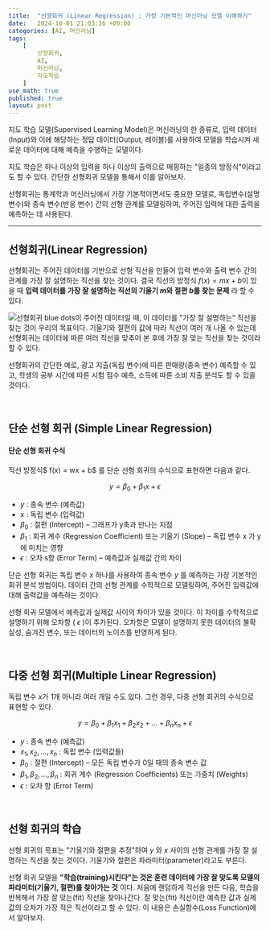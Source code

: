 ```yaml
---
title:  "선형회귀 (Linear Regression) : 가장 기본적인 머신러닝 모델 이해하기"
date:   2024-10-01 21:03:36 +09:00
categories: [AI, 머신러닝]
tags:
    [
        선형회귀,
        AI,
        머신러닝,
        지도학습
    ]
use_math: true 
published: true
layout: post
---
```


지도 학습 모델(Supervised Learning Model)은 머신러닝의 한 종류로, 입력 데이터(Input)와 이에 해당하는 정답 데이터(Output, 레이블)를 사용하여 모델을 학습시켜 새로운 데이터에 대해 예측을 수행하는 모델이다.

지도 학습은 하나 이상의 입력을 하나 이상의 출력으로 매핑하는 "일종의 방정식"이라고도 할 수 있다. 간단한 선형회귀 모델을 통해서 이를 알아보자.

선형회귀는 통계학과 머신러닝에서 가장 기본적이면서도 중요한 모델로, 독립변수(설명 변수)와 종속 변수(반응 변수) 간의 선형 관계를 모델링하여, 주어진 입력에 대한 출력을 예측하는 데 사용된다.

---

선형회귀(Linear Regression)
----
선형회귀는 주어진 데이터를 기반으로 선형 직선을 만들어 입력 변수와 출력 변수 간의 관계를 가장 잘 설명하는 직선을 찾는 것이다. 결국 직선의 방정식 $f(x) = mx + b$이 있을 때 __입력 데이터를 가장 잘 설명하는 직선의 기울기 $m$와 절편 $b$를 찾는 문제__ 라 할 수 있다. 

![선형회귀](https://i.ibb.co/kHMXDzW/IMG-CB2-A9-D258554-1.jpg )
blue dots이 주어진 데이터일 때, 이 데이터를 "가장 잘 설명하는" 직선을 찾는 것이 우리의 목표이다. 기울기와 절편의 값에 따라 직선이 여러 개 나올 수 있는데 선형회귀는 데이터에 따른 여러 직선을 맞추어 본 후에 가장 잘 맞는 직선을 찾는 것이라 할 수 있다.  

선형회귀의 간단한 예로, 광고 지출(독립 변수)에 따른 판매량(종속 변수) 예측할 수 있고, 학생의 공부 시간에 따른 시험 점수 예측, 소득에 따른 소비 지출 분석도 할 수 있을 것이다.

<br>

단순 선형 회귀 (Simple Linear Regression)
----

#### 단순 선형 회귀 수식
직선 방정식$ f(x) = wx + b$ 를 단순 선형 회귀의 수식으로 표현하면 다음과 같다.

$$ y = \beta_0 + \beta_1 x + \epsilon $$

- $y$ : 종속 변수 (예측값)
- $x$ : 독립 변수 (입력값)
- $\beta_0$ : 절편 (Intercept) – 그래프가  y축과 만나는 지점
- $\beta_1$ : 회귀 계수 (Regression Coefficient) 또는 기울기 (Slope) – 독립 변수  x 가  y 에 미치는 영향
- $\epsilon$ : 오차 s항 (Error Term) – 예측값과 실제값 간의 차이

단순 선형 회귀는 독립 변수 $x$ 하나를 사용하여 종속 변수 $y$ 를 예측하는 가장 기본적인 회귀 분석 방법이다. 데이터 간의 선형 관계를 수학적으로 모델링하여, 주어진 입력값에 대해 출력값을 예측하는 것이다.

선형 회귀 모델에서 예측값과 실제값 사이의 차이가 있을 것이다. 이 차이를 수학적으로 설명하기 위해 오차항 ( $\epsilon$ )이 추가된다. 오차항은 모델이 설명하지 못한 데이터의 불확실성, 숨겨진 변수, 또는 데이터의 노이즈를 반영하게 된다.

<br>

다중 선형 회귀(Multiple Linear Regression)
----
독립 변수 $x$가 1개 아니라 여러 개일 수도 있다. 그런 경우, 다중 선형 회귀의 수식으로 표현할 수 있다.

$$ y = \beta_0 + \beta_1 x_1 + \beta_2 x_2 + \ldots + \beta_n x_n + \epsilon $$

- $y$ : 종속 변수 (예측값)
- $x_1, x_2, \ldots, x_n$ : 독립 변수 (입력값들)
- $\beta_0$ : 절편 (Intercept) – 모든 독립 변수가 0일 때의 종속 변수 값
- $\beta_1, \beta_2, \ldots, \beta_n$ : 회귀 계수 (Regression Coefficients) 또는 가중치 (Weights)
- $\epsilon$ : 오차 항 (Error Term)

<br>

선형 회귀의 학습
----
선형 회귀의 목표는 "기울기와 절편을 추정"하여 $y$ 와  $x$  사이의 선형 관계를 가장 잘 설명하는 직선을 찾는 것이다. 기울기와 절편은 파라미터(parameter)라고도 부른다.

선형 회귀 모델을 __"학습(training)시킨다"는 것은 훈련 데이터에 가장 잘 맞도록 모델의 파라미터(기울기, 절편)를 찾아가는 것__ 이다. 처음에 랜덤하게 직선을 만든 다음, 학습을 반복해서 가장 잘 맞는(fit) 직선을 찾아나간다. 잘 맞는(fit) 직선이란 예측한 값과 실제 값의 오차가 가장 적은 직선이라고 할 수 있다. 이 내용은 손실함수(Loss Function)에서 알아보자.